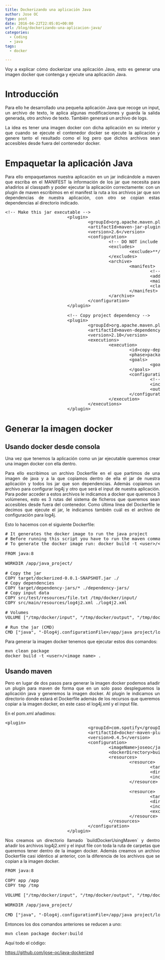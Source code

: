 ```yaml
---
title: Dockerizando una aplicación Java
author: Jose OC
type: post
date: 2016-04-22T22:05:01+00:00
url: /blog/dockerizando-una-aplicacion-java/
categories:
  - Coding
  - java
tags:
  - docker

---
```

<p style="text-align: justify">
  Voy a explicar cómo dockerizar una aplicación Java, esto es generar una imagen docker que contenga y ejecute una aplicación Java.
</p>

<h1 style="text-align: justify">
  Introducción
</h1>

<p style="text-align: justify">
  Para ello he desarrollado una pequeña aplicación Java que recoge un input, un archivo de texto, le aplica algunas modificaciones y guarda la salida generada, otro archivo de texto. También generará un archivo de logs.
</p>

<p style="text-align: justify">
  La idea es tener una imagen docker con dicha aplicación en su interior y que cuando se ejecute el contenedor docker se ejecute la aplicación y genere tanto el resultado como el log pero que dichos archivos sean accesibles desde fuera del contenedor docker.
</p>

<h1 style="text-align: justify">
  Empaquetar la aplicación Java
</h1>

<p style="text-align: justify">
  Para ello empaquetamos nuestra aplicación en un jar indicándole a maven que escriba en el MANIFEST la información de los jar que necesita para añadirlos al classpath y poder ejecutar la aplicación correctamente: con un plugin de maven escribimos en el manifest la ruta a los archivos jar que son dependencias de nuestra aplicación, con otro se copian estas dependencias al directorio indicado.
</p>

<pre class="lang:xhtml decode:true ">&lt;!-- Make this jar executable --&gt;
                        &lt;plugin&gt;
                                &lt;groupId&gt;org.apache.maven.plugins&lt;/groupId&gt;
                                &lt;artifactId&gt;maven-jar-plugin&lt;/artifactId&gt;
                                &lt;version&gt;2.6&lt;/version&gt;
                                &lt;configuration&gt;
                                        &lt;!-- DO NOT include log4j config file in your Jar --&gt;
                                        &lt;excludes&gt;
                                                &lt;exclude&gt;**/log4j2.xml&lt;/exclude&gt;
                                        &lt;/excludes&gt;
                                        &lt;archive&gt;
                                                &lt;manifest&gt;
                                                        &lt;!-- Jar file entry point --&gt;
                                                        &lt;addClasspath&gt;true&lt;/addClasspath&gt;
                                                        &lt;mainClass&gt;es.joseoc.java.dockerized.App&lt;/mainClass&gt;
                                                        &lt;classpathPrefix&gt;dependency-jars/&lt;/classpathPrefix&gt;
                                                &lt;/manifest&gt;
                                        &lt;/archive&gt;
                                &lt;/configuration&gt;
                        &lt;/plugin&gt;

                        &lt;!-- Copy project dependency --&gt;
                        &lt;plugin&gt;
                                &lt;groupId&gt;org.apache.maven.plugins&lt;/groupId&gt;
                                &lt;artifactId&gt;maven-dependency-plugin&lt;/artifactId&gt;
                                &lt;version&gt;2.10&lt;/version&gt;
                                &lt;executions&gt;
                                        &lt;execution&gt;
                                                &lt;id&gt;copy-dependencies&lt;/id&gt;
                                                &lt;phase&gt;package&lt;/phase&gt;
                                                &lt;goals&gt;
                                                        &lt;goal&gt;copy-dependencies&lt;/goal&gt;
                                                &lt;/goals&gt;
                                                &lt;configuration&gt;
                                                        &lt;!-- exclude junit, we need runtime dependency only --&gt;
                                                        &lt;includeScope&gt;runtime&lt;/includeScope&gt;
                                                        &lt;outputDirectory&gt;${project.build.directory}/dependency-jars/&lt;/outputDirectory&gt;
                                                &lt;/configuration&gt;
                                        &lt;/execution&gt;
                                &lt;/executions&gt;
                        &lt;/plugin&gt;
</pre>

<h1 style="text-align: justify">
  Generar la imagen docker
</h1>

## Usando docker desde consola

<p style="text-align: justify">
  Una vez que tenemos la aplicación como un jar ejecutable queremos crear una imagen docker con ella dentro.
</p>

<p style="text-align: justify">
  Para ello escribimos un archivo Dockerfile en el que partimos de una imagen de java y a la que copiamos dentro de ella el jar de nuestra aplicación y todos los jar que son dependencias. Además copiamos un archivo para configurar log4j y otro que será el input de nuestra aplicación. Para poder acceder a estos archivos le indicamos a docker que queremos 3 volúmenes, esto es 3 rutas del sistema de ficheros que queremos sean accesibles desde fuera del contenedor. Como última línea del Dockerfile le decimos que ejecute el jar, le indicamos también cuál es el archivo de configuración para log4j.
</p>

<p style="text-align: justify">
  Esto lo hacemos con el siguiente Dockerfile:
</p>

<pre class="lang:default decode:true "># It generates the docker image to run the java project
# Before running this script you have to run the maven command: mvn clean package
# To generate the docker image run: docker build -t &lt;user&gt;/&lt;image_name&gt; &lt;path_to_this_file&gt;

FROM java:8

WORKDIR /app/java_project/

# Copy the jar
COPY target/dockerized-0.0.1-SNAPSHOT.jar ./
# Copy dependencies
COPY target/dependency-jars/* ./dependency-jars/
# Copy input data
COPY src/test/resources/file.txt /tmp/docker/input/
COPY src/main/resources/log4j2.xml ./log4j2.xml

# Volumes
VOLUME ["/tmp/docker/input", "/tmp/docker/output", "/tmp/docker/data/logs"]

# Run the jar (CMD)
CMD ["java", "-Dlog4j.configurationFile=/app/java_project/log4j2.xml", "-jar", "dockerized-0.0.1-SNAPSHOT.jar"]
</pre>

<p style="text-align: justify">
  Para generar la imagen docker tenemos que ejecutar estos dos comandos:
</p>

<pre class="lang:default decode:true ">mvn clean package
docker build -t &lt;user&gt;/&lt;image_name&gt; .</pre>

<h2 style="text-align: justify">
  Usando maven
</h2>

<p style="text-align: justify">
  Pero en lugar de dos pasos para generar la imagen docker podemos añadir un plugin para maven de forma que en un solo paso despleguemos la aplicación java y generemos la imagen docker. Al plugin le indicamos un directorio donde estará el Dockerfile además de los recursos que queremos copiar a la imagen docker, en este caso el log4j.xml y el input file.
</p>

<p style="text-align: justify">
  En el pom.xml añadimos:
</p>

<pre class="lang:default decode:true ">&lt;plugin&gt;
                                &lt;groupId&gt;com.spotify&lt;/groupId&gt;
                                &lt;artifactId&gt;docker-maven-plugin&lt;/artifactId&gt;
                                &lt;version&gt;0.4.5&lt;/version&gt;
                                &lt;configuration&gt;
                                        &lt;imageName&gt;joseoc/java-example-001&lt;/imageName&gt;
                                        &lt;dockerDirectory&gt;buildDockerUsingMaven&lt;/dockerDirectory&gt;
                                        &lt;resources&gt;
                                                &lt;resource&gt;
                                                        &lt;targetPath&gt;/app/java_project/&lt;/targetPath&gt;
                                                        &lt;directory&gt;${project.build.directory}&lt;/directory&gt;
                                                        &lt;include&gt;${project.build.finalName}.jar&lt;/include&gt;
                                                &lt;/resource&gt;

                                                &lt;resource&gt;
                                                        &lt;targetPath&gt;/app/java_project/dependency-jars/&lt;/targetPath&gt;
                                                        &lt;directory&gt;${project.build.directory}/dependency-jars&lt;/directory&gt;
                                                        &lt;include&gt;**/*.jar&lt;/include&gt;
                                                        &lt;exclude&gt;.git&lt;/exclude&gt;
                                                &lt;/resource&gt;
                                        &lt;/resources&gt;
                                &lt;/configuration&gt;
                        &lt;/plugin&gt;
</pre>

<p style="text-align: justify">
  Nos creamos un directorio llamado `buildDockerUsingMaven` y dentro añadir los archivos log4j2.xml y el input file con toda la ruta de carpetas que queremos tener dentro de la imagen docker. Además creamos un archivo Dockerfile casi idéntico al anterior, con la diferencia de los archivos que se copian a la imagen docker.
</p>

<pre class="lang:default decode:true ">FROM java:8

COPY app /app
COPY tmp /tmp

VOLUME ["/tmp/docker/input", "/tmp/docker/output", "/tmp/docker/data/logs"]

WORKDIR /app/java_project/

CMD ["java", "-Dlog4j.configurationFile=/app/java_project/log4j2.xml", "-jar", "dockerized-0.0.1-SNAPSHOT.jar"]
</pre>

<p style="text-align: justify">
  Entonces los dos comandos anteriores se reducen a uno:
</p>

<pre class="lang:default decode:true ">mvn clean package docker:build</pre>

<p style="text-align: justify">
  Aquí todo el código:
</p>

<https://github.com/jose-oc/java-dockerized>

&nbsp;